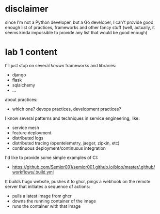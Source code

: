 # disclaimer
since I'm not a Python developer, but a Go developer, I can't provide good 
enough list of practices, frameworks and other fancy stuff (well, actually, it
seems kinda impossible to provide any list that would be good enough)

# lab 1 content
I'll just
stop on several *known* frameworks and libraries:
- django
- flask
- sqlalchemy
- ...

about practices:
- which one? devops practices, development practices?


I know several patterns and techniques in service engineering, like:
- service mesh
- feature deployment
- distributed logs
- distributed tracing (opentelemetry, jaeger, zipkin, etc)
- continuous deployment/continuous integration

I'd like to provide some simple examples of CI:
- https://github.com/Semior001/semior001.github.io/blob/master/.github/workflows/.build.yml

It builds hugo website, pushes it to ghcr, pings a webhook on the remote server that initiates a sequence of actions:
- pulls a latest image from ghcr
- downs the running container of the image
- runs the container with that image
